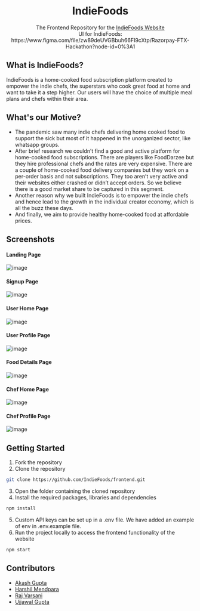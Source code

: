<div align="center">
  <h1>IndieFoods</h1>
  <p>
    The Frontend Repository for the 
    <a href="https://indie-foods.netlify.app">
    IndieFoods Website
  </a>
  <br/>
 UI for IndieFoods: https://www.figma.com/file/zw89deUVGBbuh66FI9cXtp/Razorpay-FTX-Hackathon?node-id=0%3A1
  </p>
</div>

## What is IndieFoods?

IndieFoods is a home-cooked food subscription platform created to empower the indie chefs, the superstars who cook great food at home and want to take it a step higher. Our users will have the choice of multiple meal plans and chefs within their area.

## What's our Motive?

<ul>
<li>
The pandemic saw many indie chefs delivering home cooked food to support the sick but most of it happened in the unorganized sector, like whatsapp groups. 
</li>
<li>
After brief research we couldn’t find a good and active platform for home-cooked food subscriptions. There are players like FoodDarzee but they hire professional chefs and the rates are very expensive. There are a couple of home-cooked food delivery companies but they work on a per-order basis and not subscriptions. They too aren’t very active and their websites either crashed or didn’t accept orders. So we believe there is a good market share to be captured in this segment.
</li>
<li>
Another reason why we built IndieFoods is to empower the indie chefs and hence lead to the growth in the individual creator economy, which is all the buzz these days.
</li>
<li>
And finally, we aim to provide healthy home-cooked food at affordable prices.
</li>
</ul>

## Screenshots

#### Landing Page

![image](https://user-images.githubusercontent.com/75371580/192323729-ba93235f-1a03-413f-8462-10922a6fed34.png)

#### Signup Page

![image](https://user-images.githubusercontent.com/75371580/192323839-6610f6f8-0407-410f-b4e5-07da1244b366.png)

#### User Home Page

![image](https://user-images.githubusercontent.com/75371580/192323879-7314bf4d-d3c2-4322-8d6c-0bcfb0385a17.png)

#### User Profile Page

![image](https://user-images.githubusercontent.com/75371580/192323915-40c942dd-c042-4cf5-8219-5ae65867f570.png)

#### Food Details Page

![image](https://user-images.githubusercontent.com/75371580/192323973-8d57923e-b2a2-4057-90fe-edf9d2cea907.png)

#### Chef Home Page

![image](https://user-images.githubusercontent.com/75371580/192324014-0a2f45bb-afb9-467f-96e6-5526bf30dfc8.png)

#### Chef Profile Page

![image](https://user-images.githubusercontent.com/75371580/192324054-ac82e623-2e23-4fa6-910c-05477fa3fd30.png)

## Getting Started

1. Fork the repository
2. Clone the repository

```sh
git clone https://github.com/IndieFoods/frontend.git
```

3. Open the folder containing the cloned repository
4. Install the required packages, libraries and dependencies

```sh
npm install
```

5. Custom API keys can be set up in a .env file. We have added an example of env in .env.example file.
6. Run the project locally to access the frontend functionality of the website

```sh
npm start
```

## Contributors

- [Akash Gupta](https://github.com/akashgupta1909)
- [Harshil Mendpara](https://github.com/HarshilMendpara)
- [Raj Varsani](https://github.com/RajVarsani)
- [Ujjawal Gupta](https://github.com/UjjawalGupta30)
